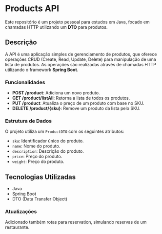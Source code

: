 # Products API

Este repositório é um projeto pessoal para estudos em Java, focado em chamadas HTTP utilizando um **DTO** para produtos.

## Descrição

A API é uma aplicação simples de gerenciamento de produtos, que oferece operações CRUD (Create, Read, Update, Delete) para manipulação de uma lista de produtos. As operações são realizadas através de chamadas HTTP utilizando o framework **Spring Boot**.

### Funcionalidades

- **POST /product**: Adiciona um novo produto.
- **GET /product/listAll**: Retorna a lista de todos os produtos.
- **PUT /product**: Atualiza o preço de um produto com base no SKU.
- **DELETE /product/{sku}**: Remove um produto da lista pelo SKU.

### Estrutura de Dados

O projeto utiliza um `ProductDTO` com os seguintes atributos:

- `sku`: Identificador único do produto.
- `name`: Nome do produto.
- `description`: Descrição do produto.
- `price`: Preço do produto.
- `weight`: Preço do produto.

## Tecnologias Utilizadas

- Java
- Spring Boot
- DTO (Data Transfer Object)

### Atualizações

Adicionado também rotas para reservation, simulando reservas de um restaurante.
